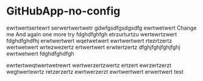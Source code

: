 # GitHubApp-no-config
ewrtwertsertewrt
serwertwertwetr
gdwfgsdfgsdgsdfg
ewrtwetwert
Change me
And again
one more try
fdghdfghfgh
etrzurturtzu
wertewrtzwert
fdghdfghdfhj
erwtwertwert
wqetwetwert
ewrtwertwert
rtezrtzertz
wertwetwert
wrtezwezertz
ertwertwert
erwtertzertz
dfghjfghjfghjfghj
ewrtwetwert
fdghdfghdfgh

ewrtertweqtwertwetrewrt
wertwerzertzwertz
ertzert
ewrzertzerzt
wegtwertewrtz
retzerzertz
ewrtwerzerzt
ewrtwertwert
erwertwert
test
